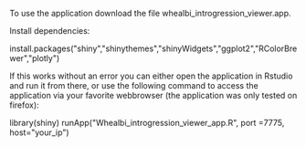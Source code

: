 To use the application download the file whealbi_introgression_viewer.app.

Install dependencies:

install.packages("shiny","shinythemes","shinyWidgets","ggplot2","RColorBrewer","plotly")

If this works without an error you can either open the application in Rstudio and run it from there, or use the following command to access the application via your favorite webbrowser (the application was only tested on firefox):

library(shiny)
runApp("Whealbi_introgression_viewer_app.R", port =7775, host="your_ip")

